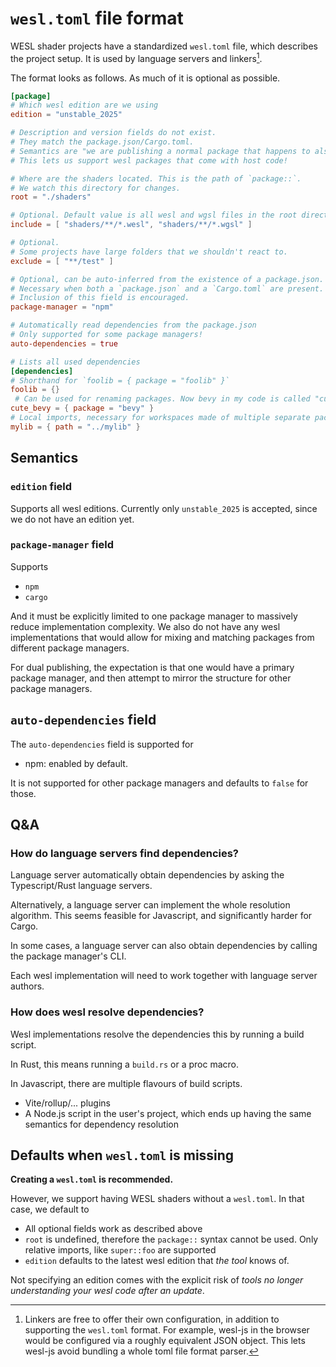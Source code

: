 # `wesl.toml` file format

WESL shader projects have a standardized `wesl.toml` file, which describes the project setup. It is used by language servers and linkers[^1].

The format looks as follows. As much of it is optional as possible.

```toml
[package]
# Which wesl edition are we using
edition = "unstable_2025"

# Description and version fields do not exist.
# They match the package.json/Cargo.toml.
# Semantics are "we are publishing a normal package that happens to also contain wesl code".
# This lets us support wesl packages that come with host code!

# Where are the shaders located. This is the path of `package::`.
# We watch this directory for changes.
root = "./shaders"

# Optional. Default value is all wesl and wgsl files in the root directory.
include = [ "shaders/**/*.wesl", "shaders/**/*.wgsl" ]

# Optional.
# Some projects have large folders that we shouldn't react to. 
exclude = [ "**/test" ]

# Optional, can be auto-inferred from the existence of a package.json.
# Necessary when both a `package.json` and a `Cargo.toml` are present.
# Inclusion of this field is encouraged.
package-manager = "npm"

# Automatically read dependencies from the package.json
# Only supported for some package managers!
auto-dependencies = true

# Lists all used dependencies
[dependencies]
# Shorthand for `foolib = { package = "foolib" }`
foolib = {}
 # Can be used for renaming packages. Now bevy in my code is called "cute_bevy".
cute_bevy = { package = "bevy" }
# Local imports, necessary for workspaces made of multiple separate packages.
mylib = { path = "../mylib" }
```


[^1]: Linkers are free to offer their own configuration, in addition to supporting the `wesl.toml` format.
For example, wesl-js in the browser would be configured via a roughly equivalent JSON object. This lets wesl-js avoid bundling a whole toml file format parser.


## Semantics

### `edition` field

Supports all wesl editions. Currently only `unstable_2025` is accepted, since we do not have an edition yet.

### `package-manager` field

Supports

- `npm`
- `cargo`

And it must be explicitly limited to one package manager to massively reduce implementation complexity.
We also do not have any wesl implementations that would allow for mixing and matching packages from different package managers.

For dual publishing, the expectation is that one would have a primary package manager, and then attempt to mirror the structure for other package managers.

## `auto-dependencies` field

The `auto-dependencies` field is supported for

- npm: enabled by default. 

It is not supported for other package managers and defaults to `false` for those.


## Q&A

### How do language servers find dependencies?

Language server automatically obtain dependencies by asking the Typescript/Rust language servers.

Alternatively, a language server can implement the whole resolution algorithm. This seems feasible for Javascript, and significantly harder for Cargo.

In some cases, a language server can also obtain dependencies by calling the package manager's CLI.

Each wesl implementation will need to work together with language server authors.

### How does wesl resolve dependencies?

Wesl implementations resolve the dependencies this by running a build script.

In Rust, this means running a `build.rs` or a proc macro.

In Javascript, there are multiple flavours of build scripts. 
- Vite/rollup/... plugins
- A Node.js script in the user's project, which ends up having the same semantics for dependency resolution


## Defaults when `wesl.toml` is missing

**Creating a `wesl.toml` is recommended.**

However, we support having WESL shaders without a `wesl.toml`. In that case, we default to

- All optional fields work as described above
- `root` is undefined, therefore the `package::` syntax cannot be used. Only relative imports, like `super::foo` are supported
- `edition` defaults to the latest wesl edition that *the tool* knows of.

Not specifying an edition comes with the explicit risk of *tools no longer understanding your wesl code after an update*.

